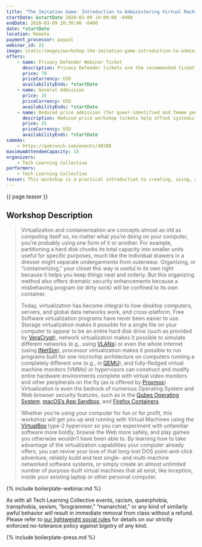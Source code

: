 ```yaml
---
title: "The Imitation Game: Introduction to Administering Virtual Machine Systems"
startDate: &startDate 2020-03-09 19:00:00 -0400
endDate: 2020-03-09 20:30:00 -0400
date: *startDate
location: Remote
payment_processor: paypal
webinar_id: 22
image: static/images/workshop.the-imitation-game-introduction-to-administering-virtual-machine-systems.rectangle.png
offers:
    - name: Privacy Defender Webinar Ticket
      description: Privacy Defender tickets are the recommended ticket type for those who can afford to help fund the digital security and online privacy advocacy communities with their financial resources, are attending the workshop with the support of their employers or other backers, or have other resources available to them. Purchasing tickets at this level makes it possible for us to offer reduced price tickets to those in need.
      price: 70
      priceCurrency: USD
      availabilityEnds: *startDate
    - name: General Admission
      price: 35
      priceCurrency: USD
      availabilityEnds: *startDate
    - name: Reduced price admission (for queer-identified and femme people)
      description: Reduced price workshop tickets help offset systemic biases prevalent in society and in the technology sector especially.
      price: 25
      priceCurrency: USD
      availabilityEnds: *startDate
sameAs:
    - https://gobrunch.com/events/40288
maximumAttendeeCapacity: 15
organizers:
    - Tech Learning Collective
performers:
    - Tech Learning Collective
teaser: This workshop is a practical introduction to creating, using, and administering virtual machine (VM) systems. Even if you&rsquo;ve never heard of a virtual machine before, you probably already use the underlying technology. And you can get a lot out of using a virtual machine even if you aren&rsquo;t a software developer because they can help secure your Web browsing activity, give you a sandbox in which to try out new software, and much more!
---
```


{{ page.teaser }}

## Workshop Description

> Virtualization and containerization are concepts almost as old as computing itself so, no matter what you&rsquo;re doing on your computer, you&rsquo;re probably using one form of it or another. For example, partitioning a hard disk chunks its total capacity into smaller units useful for specific purposes, much like the individual drawers in a dresser might separate undergarments from outerwear. Organizing, or &ldquo;containerizing,&rdquo; your closet this way is useful in its own right because it helps you keep things neat and orderly. But this organizing method also offers dramatic security enhancements because a misbehaving program (or dirty sock) will be confined to its own container.
>
> Today, virtualization has become integral to how desktop computers, servers, and global data networks work, and cross-platform, Free Software virtualization programs have never been easier to use. Storage virtualization makes it possible for a single file on your computer to appear to be an entire hard disk drive (such as provided by [VeraCrypt](https://www.veracrypt.fr/)), network virtualization makes it possible to simulate different networks (e.g., using [VLANs](https://en.wikipedia.org/wiki/Virtual_LAN)) or even the whole Internet (using [INetSim](https://www.inetsim.org/)), processor virtualization makes it possible to run programs built for one microchip architecture on computers running a completely different one (e.g., in [QEMU](https://www.qemu.org/)), and fully-fledged virtual machine monitors (VMMs) or hypervisors can construct and modify entire hardware environments complete with virtual video monitors and other peripherals on the fly (as is offered by [Proxmox](https://www.proxmox.com/)). Virtualization is even the bedrock of numerous Operating System and Web browser security features, such as in the [Qubes Operating System](https://www.qubes-os.org/), [macOS&rsquo;s App Sandbox](https://developer.apple.com/library/archive/documentation/Security/Conceptual/AppSandboxDesignGuide/AboutAppSandbox/AboutAppSandbox.html), and [Firefox Containers](https://support.mozilla.org/kb/containers).
>
> Whether you're using your computer for fun or for profit, this workshop will get you up and running with Virtual Machines using the [VirtualBox](https://virtualbox.org/) type-2 hypervisor so you can experiment with unfamiliar software more boldly, browse the Web more safely, and play games you otherwise wouldn&rsquo;t have been able to. By learning how to take advantage of the virtualization capabilities your computer already offers, you can revive your love of that long-lost DOS point-and-click adventure, reliably build and test single- and multi-machine networked software systems, or simply create an almost unlimited number of purpose-built virtual machines that all exist, like inception, inside your existing laptop or other personal computer.

{% include boilerplate-webinar.md %}

As with all Tech Learning Collective events, racism, queerphobia, transphobia, sexism, &ldquo;brogrammer,&rdquo; &ldquo;manarchist,&rdquo; or any kind of similarly awful behavior *will* result in immediate removal from class without a refund. Please refer to [our lightweight social rules](https://github.com/AnarchoTechNYC/meta/wiki/Social-rules) for details on our strictly enforced no-tolerance policy against bigotry of any kind.

{% include boilerplate-press.md %}
